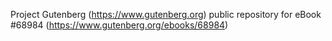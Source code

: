 Project Gutenberg (https://www.gutenberg.org) public repository for eBook #68984 (https://www.gutenberg.org/ebooks/68984)
